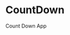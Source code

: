 # CountDown
 Count Down App
      
                      
                                                                                                         
                                                                                              
                                                                                                
                                                                                        
                                                                      
                                                
                              
                    
    
  
   
